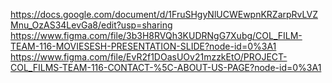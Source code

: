https://docs.google.com/document/d/1FruSHgyNlUCWEwpnKRZarpRvLVZMnu_OzAS34LevGa8/edit?usp=sharing
https://www.figma.com/file/3b3H8RVQh3KUDRNgG7Xubg/COL_FILM-TEAM-116-MOVIESESH-PRESENTATION-SLIDE?node-id=0%3A1
https://www.figma.com/file/EvR2f1DOasUOv21mzzkEtO/PROJECT-COL_FILMS-TEAM-116-CONTACT-%5C-ABOUT-US-PAGE?node-id=0%3A1
